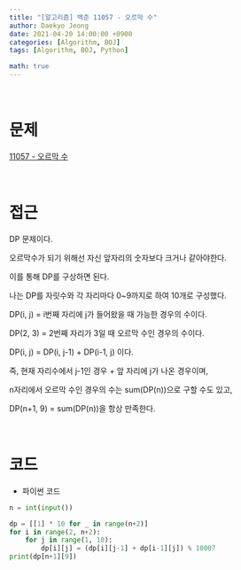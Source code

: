 ```yaml
---
title: "[알고리즘] 백준 11057 - 오르막 수"
author: Daekyo Jeong
date: 2021-04-20 14:00:00 +0900
categories: [Algorithm, BOJ]
tags: [Algorithm, BOJ, Python]

math: true
---
```



<br/>

# **문제**

[11057 - 오르막 수](https://www.acmicpc.net/problem/11057)

<br/>

# **접근**

DP 문제이다.  

오르막수가 되기 위해선 자신 앞자리의 숫자보다 크거나 같아야한다.  

이를 통해 DP를 구상하면 된다.  

나는 DP를 자릿수와 각 자리마다 0~9까지로 하여 10개로 구성했다.  

DP(i, j) = i번째 자리에 j가 들어왔을 때 가능한 경우의 수이다.  

DP(2, 3) = 2번째 자리가 3일 때 오르막 수인 경우의 수이다.  

DP(i, j) = DP(i, j-1) + DP(i-1, j) 이다.  

즉, 현재 자리수에서 j-1인 경우 + 앞 자리에 j가 나온 경우이며,  

n자리에서 오르막 수인 경우의 수는 sum(DP(n))으로 구할 수도 있고,  

DP(n+1, 9) = sum(DP(n))을 항상 만족한다.  


<br/>

# **코드**

- 파이썬 코드   

```py
n = int(input())

dp = [[1] * 10 for _ in range(n+2)]
for i in range(2, n+2):
    for j in range(1, 10):
        dp[i][j] = (dp[i][j-1] + dp[i-1][j]) % 10007
print(dp[n+1][9])
```

<br/>
